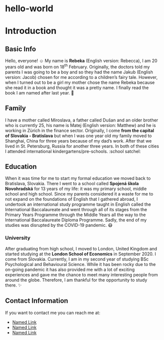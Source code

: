 # hello-world

# Introduction #

## Basic Info ##
Hello, everyone! :relaxed: My name is **Rebeka** (English version: Rebecca), I am 20 years old and was born on 18<sup>th</sup> February. Originally, the doctors told my parents I was going to be a boy and so they had the name Jakub (English version: Jacob) chosen for me according to a children’s fairy tale. However, when I turned out to be a girl my mother chose the name Rebeka because she read it in a book and thought it was a pretty name. I finally read the book I am named after last year. :heartbeat:

## Family ##
I have a mother called Miroslava, a father called Dušan and an older brother who is currently 25, his name is Matej (English version: Matthew) and he is working in Zürich in the finance sector. Originally, I come **from the capital of Slovakia - Bratislava** but when I was one year old my family moved to Shanghai, China for three years because of my dad’s work. After that we lived in St. Petersburg, Russia for another three years. In both of these cities I attended international kindergartens/pre-schools. :school satchel:

## Education ##
When it was time for me to start my formal education we moved back to Bratislava, Slovakia. There I went to a school called **Spojená škola Novohradská** for 13 years of my life: it was my primary school, middle school and high school. Since my parents considered it a waste for me to not expand on the foundations of English that I gathered abroad, I undertook an international study programme taught in English called the International Baccalaureate and went through all of its stages from the Primary Years Programme through the Middle Years all the way to the International Baccalaureate Diploma Programme. Sadly, the end of my studies was disrupted by the COVID-19 pandemic. :mask:

### University ###
After graduating from high school, I moved to London, United Kingdom and started studying at the **London School of Economics** in September 2020.  I come from Slovakia. Currently, I am in my second year of studying BSc Psychological and Behavioural Science. While it has been rocky due to the on-going pandemic it has also provided me with a lot of exciting experiences and gave me the chance to meet many interesting people from around the globe. Therefore, I am thankful for the opportunity to study there. :sparkles:

## Contact Information ##
If you want to contact me you can reach me at:
-	[Named Link](https://www.instagram.com/reb_eka01/ "Instagram")
-	[Named Link](https://www.facebook.com/rebeka.privoznikova/ "Facebook")
-	[Named Link](https://www.linkedin.com/in/rebeka-pr%c3%advozn%c3%adkov%c3%a1-82a751160/ "LinkedIn")
